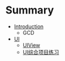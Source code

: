 # Summary

* [Introduction](README.md)
   * GCD
* [UI](UI.md)
   * [UIView](uiview.md)
   * [UI综合项目练习](timer.md)

